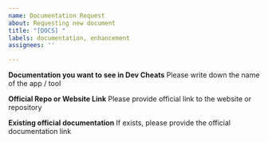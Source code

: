 ```yaml
---
name: Documentation Request
about: Requesting new document
title: "[DOCS] "
labels: documentation, enhancement
assignees: ''

---
```


**Documentation you want to see in Dev Cheats**
Please write down the name of the app / tool

**Official Repo or Website Link**
Please provide official link to the website or repository

**Existing official documentation**
If exists, please provide the official documentation link
